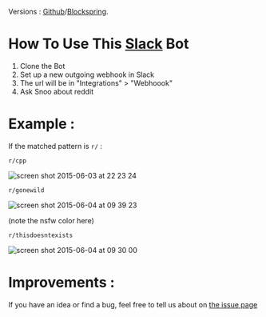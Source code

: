Versions : [Github](https://github.com/nobe4/SnooBot/)/[Blockspring](https://api.blockspring.com/nobe4/snoo-bot).

# How To Use This [Slack](https://slack.com/) Bot

1. Clone the Bot
2. Set up a new outgoing webhook in Slack
3. The url will be in "Integrations" > "Webhoook"
4. Ask Snoo about reddit

# Example : 
If the matched pattern is `r/` :

`r/cpp`

![screen shot 2015-06-03 at 22 23 24](https://cloud.githubusercontent.com/assets/2452791/7978657/0efdeee4-0a98-11e5-93b7-fb1f5069ffd9.png)

`r/gonewild`

![screen shot 2015-06-04 at 09 39 23](https://cloud.githubusercontent.com/assets/2452791/7979222/94c12334-0a9d-11e5-834c-999f635e543f.png)

(note the nsfw color here)

`r/thisdoesntexists`

![screen shot 2015-06-04 at 09 30 00](https://cloud.githubusercontent.com/assets/2452791/7979064/462479d4-0a9c-11e5-9e26-1b29ff413327.png)

# Improvements :
If you have an idea or find a bug, feel free to tell us about on [the issue page](https://github.com/nobe4/SnooBot/issues)
